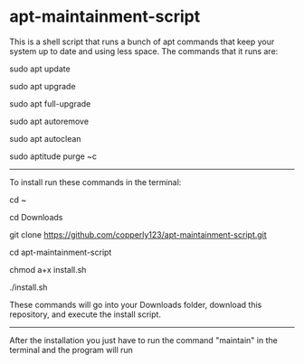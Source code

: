 # apt-maintainment-script
This is a shell script that runs a bunch of apt commands that keep your system up to date and using less space.
The commands that it runs are:

sudo apt update

sudo apt upgrade

sudo apt full-upgrade

sudo apt autoremove

sudo apt autoclean

sudo aptitude purge ~c

------------------------------------------------------

To install run these commands in the terminal:

cd ~

cd Downloads

git clone https://github.com/copperly123/apt-maintainment-script.git

cd apt-maintainment-script

chmod a+x install.sh

./install.sh

These commands will go into your Downloads folder, download this repository, and execute the install script.

---------------------------------------------------------

After the installation you just have to run the command "maintain" in the terminal and the program will run
